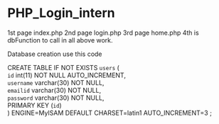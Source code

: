 # PHP_Login_intern
1st page index.php
2nd page login.php
3rd page home.php
4th is dbFunction to call in all above work.

Database creation use this code

CREATE TABLE IF NOT EXISTS `users` (  
  `id` int(11) NOT NULL AUTO_INCREMENT,  
  `username` varchar(30) NOT NULL,  
  `emailid` varchar(30) NOT NULL,  
  `password` varchar(30) NOT NULL,  
   PRIMARY KEY (`id`)  
) ENGINE=MyISAM  DEFAULT CHARSET=latin1 AUTO_INCREMENT=3 ;
